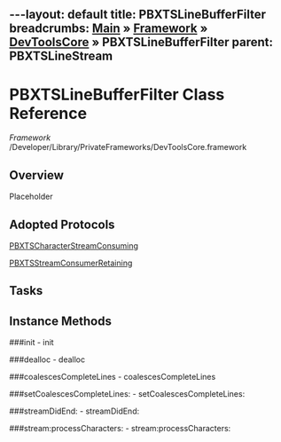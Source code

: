 ---layout: default
title: PBXTSLineBufferFilter
breadcrumbs: <a href="/index.html">Main</a> &raquo; <a href="/Frameworks.html">Framework</a> &raquo; <a href="/Frameworks/DevToolsCore.html">DevToolsCore</a> &raquo; PBXTSLineBufferFilter
parent: PBXTSLineStream 
---
# PBXTSLineBufferFilter Class Reference

*Framework* /Developer/Library/PrivateFrameworks/DevToolsCore.framework

## Overview

Placeholder

## Adopted Protocols

[PBXTSCharacterStreamConsuming]()

[PBXTSStreamConsumerRetaining]()

## Tasks

## Instance Methods

<a name="-init"></a>
###init
    - init

<a name="-dealloc"></a>
###dealloc
    - dealloc

<a name="-coalescesCompleteLines"></a>
###coalescesCompleteLines
    - coalescesCompleteLines

<a name="-setCoalescesCompleteLines:"></a>
###setCoalescesCompleteLines:
    - setCoalescesCompleteLines:

<a name="-streamDidEnd:"></a>
###streamDidEnd:
    - streamDidEnd:

<a name="-stream:processCharacters:"></a>
###stream:processCharacters:
    - stream:processCharacters:

